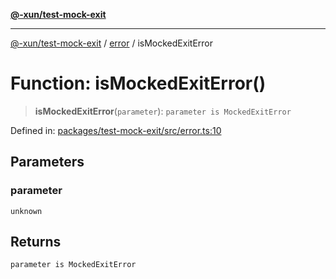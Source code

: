 [**@-xun/test-mock-exit**](../../README.md)

***

[@-xun/test-mock-exit](../../README.md) / [error](../README.md) / isMockedExitError

# Function: isMockedExitError()

> **isMockedExitError**(`parameter`): `parameter is MockedExitError`

Defined in: [packages/test-mock-exit/src/error.ts:10](https://github.com/Xunnamius/test-utils/blob/e0d4b97bf7015ace9249287f4e65c17da796e247/packages/test-mock-exit/src/error.ts#L10)

## Parameters

### parameter

`unknown`

## Returns

`parameter is MockedExitError`
